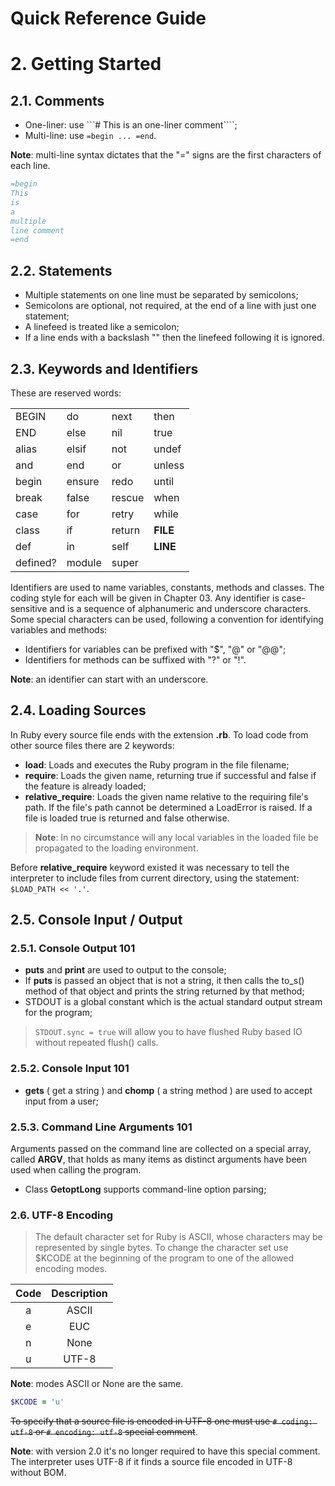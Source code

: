 Quick Reference Guide
=====================

# 2. Getting Started

## 2.1. Comments

- One-liner: use ```# This is an one-liner comment````;
- Multi-line: use ```=begin ... =end```.

**Note**: multi-line syntax dictates that the "=" signs are the first characters of each line.

```ruby
=begin
This
is
a
multiple
line comment
=end
```

## 2.2. Statements

- Multiple statements on one line must be separated by semicolons;
- Semicolons are optional, not required, at the end of a line with just one statement;
- A linefeed is treated like a semicolon;
- If a line ends with a backslash "\" then the linefeed following it is ignored.

## 2.3. Keywords and Identifiers

These are reserved words:

|          |        |         |          |
|----------|--------|---------|----------|
| BEGIN    | do     | next    | then     |
| END      | else   | nil     | true     |
| alias    | elsif  | not     | undef    |
| and      | end    | or      | unless   |
| begin    | ensure | redo    | until    |
| break    | false  | rescue  | when     |
| case     | for    | retry   | while    |
| class    | if     | return  | __FILE__ |
| def      | in     | self    | __LINE__ |
| defined? | module | super   |          |

Identifiers are used to name variables, constants, methods and classes. The coding style for each will be given in Chapter 03. Any identifier is case-sensitive and is a sequence of alphanumeric and underscore characters. Some special characters can be used, following a convention for identifying variables and methods:
- Identifiers for variables can be prefixed with "$", "@" or "@@";
- Identifiers for methods can be suffixed with "?" or "!".

**Note**: an identifier can start with an underscore.

## 2.4. Loading Sources

In Ruby every source file ends with the extension **.rb**. To load code from other source files there are 2 keywords:
- **load**: Loads and executes the Ruby program in the file filename;
- **require**: Loads the given name, returning true if successful and false if the feature is already loaded;
- **relative_require**: Loads the given name relative to the requiring file's path. If the file's path cannot be determined a LoadError is raised. If a file is loaded true is returned and false otherwise.

> **Note**: In no circumstance will any local variables in the loaded file be propagated to the loading environment.

Before **relative_require** keyword existed it was necessary to tell the interpreter to include files from current directory, using the statement: ```$LOAD_PATH << '.'```.

## 2.5. Console Input / Output

### 2.5.1. Console Output 101

- **puts** and **print** are used to output to the console;
- If **puts** is passed an object that is not a string, it then calls the to_s() method of that object and prints the string returned by that method;
- STDOUT is a global constant which is the actual standard output stream for the program;

> ```STDOUT.sync = true``` will allow you to have flushed Ruby based IO without repeated flush() calls.

### 2.5.2. Console Input 101

- **gets** ( get a string ) and **chomp** ( a string method ) are used to accept input from a user;

### 2.5.3. Command Line Arguments 101

Arguments passed on the command line are collected on a special array, called **ARGV**, that holds as many items as distinct arguments have been used when calling the program.

- Class **GetoptLong** supports command-line option parsing;

### 2.6. UTF-8 Encoding

> The default character set for Ruby is ASCII, whose characters may be represented by single bytes. To change the character set use $KCODE at the beginning of the program to one of the allowed encoding modes.

| Code | Description |
|:----:|:-----------:|
| a    | ASCII       |
| e    | EUC         |
| n    | None        |
| u    | UTF-8       |

**Note**: modes ASCII or None are the same.

```ruby
$KCODE = 'u'
```

~~To specify that a source file is encoded in UTF-8 one must use ```# coding: utf-8``` or ```# encoding: utf-8``` special comment~~.

**Note**: with version 2.0 it's no longer required to have this special comment. The interpreter uses UTF-8 if it finds a source file encoded in UTF-8 without BOM.

